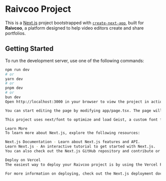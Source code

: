 # Raivcoo Project

This is a [Next.js](https://nextjs.org) project bootstrapped with [`create-next-app`](https://nextjs.org/docs/app/api-reference/cli/create-next-app), built for **Raivcoo**, a platform designed to help video editors create and share portfolios.

## Getting Started

To run the development server, use one of the following commands:

```bash
npm run dev
# or
yarn dev
# or
pnpm dev
# or
bun dev
Open http://localhost:3000 in your browser to view the project in action.

You can start editing the page by modifying app/page.tsx. The page will auto-update as you make changes.

This project uses next/font to optimize and load Geist, a custom font family for Vercel.

Learn More
To learn more about Next.js, explore the following resources:

Next.js Documentation - Learn about Next.js features and API.
Learn Next.js - An interactive tutorial to get started with Next.js.
You can also check out the Next.js GitHub repository and contribute or share your feedback!

Deploy on Vercel
The easiest way to deploy your Raivcoo project is by using the Vercel Platform, built by the creators of Next.js.

For more information on deploying, check out the Next.js deployment documentation.







```
